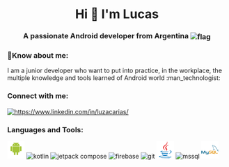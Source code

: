 <h1 align="center">Hi 👋 I'm Lucas</h1>
<h3 align="center">A passionate Android developer from Argentina
<img align="center" src="https://cdn-icons-png.flaticon.com/512/330/330487.png" alt="flag" width="30" height="30"/> 
</h3>

<h3 align="left">📄Know about me:</h3>
<p align="left">
I am a junior developer who want to put into practice, in the workplace, the multiple knowledge and tools learned of Android world :man_technologist:
</p>

<h3 align="left">Connect with me:</h3>
<p align="left">
<a href="https://linkedin.com/in/luzacarias/" target="blank"><img align="center" src="https://raw.githubusercontent.com/rahuldkjain/github-profile-readme-generator/master/src/images/icons/Social/linked-in-alt.svg" alt="https://www.linkedin.com/in/luzacarias/" height="30" width="40" /></a>
</p>

<h3 align="left">Languages and Tools:</h3>
<p align="left">
<img src="https://raw.githubusercontent.com/devicons/devicon/master/icons/android/android-original-wordmark.svg" alt="android" width="40" height="40"/> 
<img src="https://www.vectorlogo.zone/logos/kotlinlang/kotlinlang-icon.svg" alt="kotlin" width="40" height="40"/>
<img src="https://tabris.com/wp-content/uploads/2021/06/jetpack-compose-icon_RGB.png" alt="jetpack compose" width="40" height="40"/>
<img src="https://www.vectorlogo.zone/logos/firebase/firebase-icon.svg" alt="firebase" width="40" height="40"/>
<img src="https://www.vectorlogo.zone/logos/git-scm/git-scm-icon.svg" alt="git" width="40" height="40"/>
<img src="https://raw.githubusercontent.com/devicons/devicon/master/icons/java/java-original.svg" alt="java" width="40" height="40"/>
<img src="https://www.svgrepo.com/show/303229/microsoft-sql-server-logo.svg" alt="mssql" width="40" height="40"/>
<img src="https://raw.githubusercontent.com/devicons/devicon/master/icons/mysql/mysql-original-wordmark.svg" alt="mysql" width="40" height="40"/>
</p>
